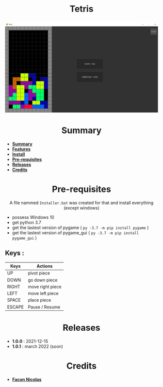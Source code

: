 # <p align="center">Tetris</p>

<p align="center"><img src="images/tetris.png" alt="" width="800"></p>

<h1 align="center" id="summary">
Summary
</h1>

* **[Summary](summary)**
* **[Features](features)**
* **[Install](Install)**
* **[Pre-requisites](Prerequisites)**
* **[Releases](releases)**
* **[Credits](credits)**


<h1 align="center" id="summary">
Pre-requisites
</h1>
<p align="center"> A file nammed <code>Installer.bat</code> was created for that and install everything (except windows)</p>

+ possess Windows 10
+ get python 3.7
+ get the lastest version of pygame ( ``py -3.7 -m pip install pygame`` )
+ get the lastest version of pygame_gui ( ``py -3.7 -m pip install pygame_gui`` )

## Keys :
| Keys  | Actions |
| ------|---------|
| UP    | pivot piece |
| DOWN  | go down piece |
| RIGHT | move right piece |
| LEFT  | move left piece |
| SPACE | place piece |
| ESCAPE | Pause / Resume |

<h1 align="center" id="releases"> Releases </h1> 

 + **1.0.0** : 2021-12-15
 + **1.0.1** : march 2022 (soon)

<h1 align="center" id="credits"> Credits </h1>

* **[Facon Nicolas](https://github.com/FACON-Nicolas)**
